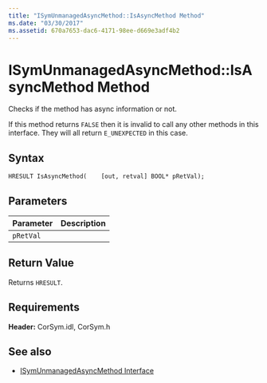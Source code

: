 ```yaml
---
title: "ISymUnmanagedAsyncMethod::IsAsyncMethod Method"
ms.date: "03/30/2017"
ms.assetid: 670a7653-dac6-4171-98ee-d669e3adf4b2
---
```

# ISymUnmanagedAsyncMethod::IsAsyncMethod Method
Checks if the method has async information or not.  
  
 If this method returns `FALSE` then it is invalid to call any other methods in this interface. They will all return `E_UNEXPECTED` in this case.  
  
## Syntax  
  
```idl  
HRESULT IsAsyncMethod(    [out, retval] BOOL* pRetVal);  
```  
  
## Parameters  
  
|Parameter|Description|  
|---------------|-----------------|  
|`pRetVal`||  
  
## Return Value  
 Returns `HRESULT`.  
  
## Requirements  
 **Header:** CorSym.idl, CorSym.h  
  
## See also

- [ISymUnmanagedAsyncMethod Interface](../../../../docs/framework/unmanaged-api/diagnostics/isymunmanagedasyncmethod-interface.md)
